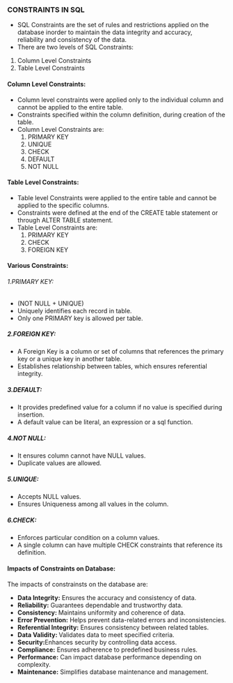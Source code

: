 ### CONSTRAINTS IN SQL

- SQL Constraints are the set of rules and restrictions applied on the database inorder to maintain the data integrity and accuracy, <br>reliability and consistency of the data.
- There are two levels of SQL Constraints:<br>
1. Column Level Constraints
2. Table Level Constraints
#### Column Level Constraints:<br>
- Column level constraints were applied only to the individual column and cannot be applied to the entire table.
- Constraints specified within the column definition, during creation of the table.
- Column Level Constraints are:
  1. PRIMARY KEY
  2. UNIQUE
  3. CHECK
  4. DEFAULT
  5. NOT NULL
#### Table Level Constraints:<br>
- Table level Constraints were applied to the entire table and cannot be applied to the specific columns.
- Constraints were defined at the end of the CREATE table statement or through ALTER TABLE statement.
- Table Level Constraints are:
  1. PRIMARY KEY
  2. CHECK
  3. FOREIGN KEY
#### Various Constraints:
 ###### 1.PRIMARY KEY:
- (NOT NULL + UNIQUE)
- Uniquely identifies each record in table.
- Only one PRIMARY key is allowed per table.

##### 2.FOREIGN KEY:
- A Foreign Key is a column or set of columns that references the primary key or a unique key in another table.
- Establishes relationship between tables, which ensures referential integrity.

##### 3.DEFAULT:
- It provides predefined value for a column if no value is specified during insertion.
- A default value can be literal, an expression or a sql function.

##### 4.NOT NULL:
- It ensures column cannot have NULL values.
- Duplicate values are allowed.

##### 5.UNIQUE:
- Accepts NULL values.
- Ensures Uniqueness among all values in the column.

##### 6.CHECK:
- Enforces particular condition on a column values.
- A single column can have multiple CHECK constraints that reference its definition.

#### Impacts of Constraints on Database:

The impacts of constrainsts on the database are:<br>
- <b>Data Integrity:</b> Ensures the accuracy and consistency of data.
- <b>Reliability:</b> Guarantees dependable and trustworthy data.
- <b>Consistency: </b>Maintains uniformity and coherence of data.
- <b>Error Prevention:</b> Helps prevent data-related errors and inconsistencies.
- <b>Referential Integrity:</b> Ensures consistency between related tables.
- <b>Data Validity: </b>Validates data to meet specified criteria.
- <b>Security:</b>Enhances security by controlling data access.
- <b>Compliance:</b> Ensures adherence to predefined business rules.
- <b>Performance:</b> Can impact database performance depending on complexity.
- <b>Maintenance:</b> Simplifies database maintenance and management.







